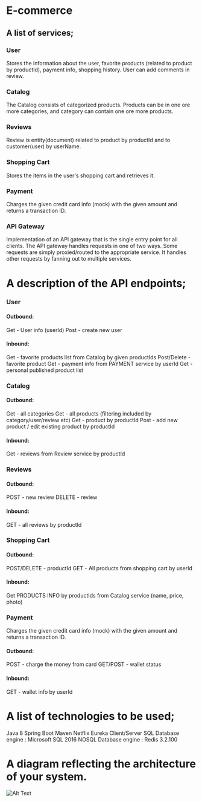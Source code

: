# E-commerce

## A list of services;

### User

Stores the information about the user, favorite products (related to product by productId), payment info, shopping history.
User can add comments in review.

### Catalog

The Catalog consists of categorized products. Products can be in one ore more categories, and category can contain one ore more products.

### Reviews 

Review is entity(document) related to product by productId and to customer(user) by userName. 

### Shopping Cart

Stores the items in the user's shopping cart and retrieves it.

### Payment

Charges the given credit card info (mock) with the given amount and returns a transaction ID.

### API Gateway

Implementation of an API gateway that is the single entry point for all clients. The API gateway handles requests in one of two ways. Some requests are simply proxied/routed to the appropriate service. It handles other requests by fanning out to multiple services.

# A description of the API endpoints;
	
### User

#### Outbound:
Get - User info (userId)
Post - create new user 

#### Inbound:
Get - favorite products list from Catalog by given productIds
Post/Delete - favorite product
Get - payment info from PAYMENT service by userId
Get - personal published product list

### Catalog

#### Outbound:
Get - all categories
Get - all products (filtering included by category/user/review etc)
Get - product by productId
Post - add new product / edit existing product by productId

#### Inbound:
Get - reviews from Review service by productId

### Reviews 

#### Outbound:
POST - new review
DELETE - review 
 
#### Inbound:
GET - all reviews by productId

### Shopping Cart

#### Outbound:
POST/DELETE - productId
GET - All products from shopping cart by userId

#### Inbound:
Get PRODUCTS INFO by productIds from Catalog service (name, price, photo)

### Payment

Charges the given credit card info (mock) with the given amount and returns a transaction ID.

#### Outbound:
POST - charge the money from card
GET/POST - wallet status

#### Inbound:
GET - wallet info by userId

# A list of technologies to be used;
Java 8
Spring Boot 
Maven
Netflix Eureka Client/Server
SQL Database engine : Microsoft SQL 2016
NOSQL Database engine : Redis 3.2.100

# A diagram reflecting the architecture of your system.

![Alt Text](https://github.com/MargaretaGalaju/E-Commerce-Service/blob/main/images/architectureDiagramLab2.png)